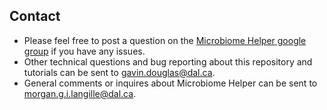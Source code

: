 Contact
-------
* Please feel free to post a question on the [Microbiome Helper google group](https://groups.google.com/forum/#!forum/microbiome-helper) if you have any issues.
* Other technical questions and bug reporting about this repository and tutorials can be sent to gavin.douglas@dal.ca.
* General comments or inquires about Microbiome Helper can be sent to morgan.g.i.langille@dal.ca.
